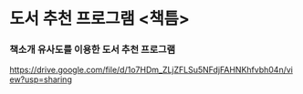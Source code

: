 # 도서 추천 프로그램 <책틈>
### 책소개 유사도를 이용한 도서 추천 프로그램
https://drive.google.com/file/d/1o7HDm_ZLjZFLSu5NFdjFAHNKhfvbh04n/view?usp=sharing

